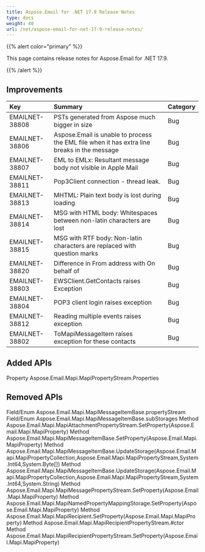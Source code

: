 ```yaml
---
title: Aspose.Email for .NET 17.9 Release Notes
type: docs
weight: 40
url: /net/aspose-email-for-net-17-9-release-notes/
---
```


{{% alert color="primary" %}} 

This page contains release notes for Aspose.Email for .NET 17.9.

{{% /alert %}} 
## **Improvements**

|**Key**|**Summary**|**Category**|
| :- | :- | :- |
|EMAILNET-38808|PSTs generated from Aspose much bigger in size|Bug|
|EMAILNET-38806|Aspose.Email is unable to process the EML file when it has extra line breaks in the message|Bug|
|EMAILNET-38807|EML to EMLx: Resultant message body not visible in Apple Mail|Bug|
|EMAILNET-38811|Pop3Client connection - thread leak.|Bug|
|EMAILNET-38813|MHTML: Plain text body is lost during loading|Bug|
|EMAILNET-38814|MSG with HTML body: Whitespaces between non-latin characters are lost|Bug|
|EMAILNET-38815|MSG with RTF body: Non-latin characters are replaced with question marks|Bug|
|EMAILNET-38820|Difference in From address with On behalf of|Bug|
|EMAILNET-38803|EWSClient.GetContacts raises Exception|Bug|
|EMAILNET-38804|POP3 client login raises exception|Bug|
|EMAILNET-38812|Reading multiple events raises exception|Bug|
|EMAILNET-38802|ToMapiMessageItem raises exception for these contacts|Bug|

## **Added APIs**
Property Aspose.Email.Mapi.MapiPropertyStream.Properties
## **Removed APIs**
Field/Enum Aspose.Email.Mapi.MapiMessageItemBase.propertyStream
Field/Enum Aspose.Email.Mapi.MapiMessageItemBase.subStorages
Method Aspose.Email.Mapi.MapiAttachmentPropertyStream.SetProperty(Aspose.Email.Mapi.MapiProperty)
Method Aspose.Email.Mapi.MapiMessageItemBase.SetProperty(Aspose.Email.Mapi.MapiProperty)
Method Aspose.Email.Mapi.MapiMessageItemBase.UpdateStorage(Aspose.Email.Mapi.MapiPropertyCollection,Aspose.Email.Mapi.MapiPropertyStream,System.Int64,System.Byte[])
Method Aspose.Email.Mapi.MapiMessageItemBase.UpdateStorage(Aspose.Email.Mapi.MapiPropertyCollection,Aspose.Email.Mapi.MapiPropertyStream,System.Int64,System.String)
Method Aspose.Email.Mapi.MapiMessagePropertyStream.SetProperty(Aspose.Email.Mapi.MapiProperty)
Method Aspose.Email.Mapi.MapiNamedPropertyMappingStorage.SetProperty(Aspose.Email.Mapi.MapiProperty)
Method Aspose.Email.Mapi.MapiRecipient.SetProperty(Aspose.Email.Mapi.MapiProperty)
Method Aspose.Email.Mapi.MapiRecipientPropertyStream.#ctor
Method Aspose.Email.Mapi.MapiRecipientPropertyStream.SetProperty(Aspose.Email.Mapi.MapiProperty)
